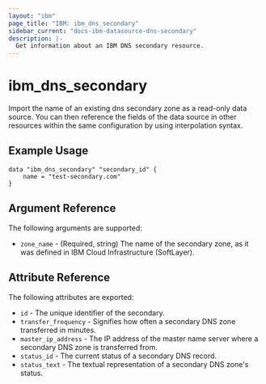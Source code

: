 ```yaml
---
layout: "ibm"
page_title: "IBM: ibm_dns_secondary"
sidebar_current: "docs-ibm-datasource-dns-secondary"
description: |-
  Get information about an IBM DNS secondary resource.
---
```


# ibm\_dns_secondary

Import the name of an existing dns secondary zone as a read-only data source. You can then reference the fields of the data source in other resources within the same configuration by using interpolation syntax.

## Example Usage

```hcl
data "ibm_dns_secondary" "secondary_id" {
    name = "test-secondary.com"
}
```

## Argument Reference

The following arguments are supported:

* `zone_name` - (Required, string) The name of the secondary zone, as it was defined in IBM Cloud Infrastructure (SoftLayer).

## Attribute Reference

The following attributes are exported:

* `id` - The unique identifier of the secondary.
* `transfer_frequency` - Signifies how often a secondary DNS zone transferred in minutes.
* `master_ip_address` - The IP address of the master name server where a secondary DNS zone is transferred from.
* `status_id` - The current status of a secondary DNS record.
* `status_text` - The textual representation of a secondary DNS zone's status.
